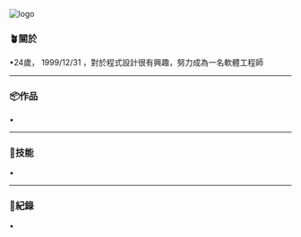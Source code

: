 ![logo](https://github.com/Slime-IFV/Mypicture/blob/main/Mylogo.png)
<h3>🪴關於</h3>
<p>•24歲， 1999/12/31 ，對於程式設計很有興趣，努力成為一名軟體工程師</p>
<hr>

<h3>📦作品</h3>
<p>•</p>
<hr>

<h3>🧰技能</h3>
<p>•</p>
<hr>

<h3>💾紀錄</h3>
<p>•</p>

